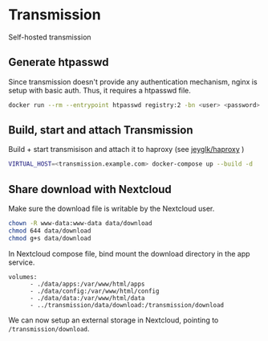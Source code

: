 # Transmission
Self-hosted transmission

## Generate htpasswd

Since transmission doesn't provide any authentication mechanism, nginx is setup with basic auth. Thus, it requires a htpasswd file.

``` bash
docker run --rm --entrypoint htpasswd registry:2 -bn <user> <password> > nginx.htpasswd
```

## Build, start and attach Transmission

Build + start transmisison and attach it to haproxy (see [jeyglk/haproxy](https://github.com/jeyglk/haproxy) )

``` bash
VIRTUAL_HOST=<transmission.example.com> docker-compose up --build -d
```

## Share download with Nextcloud

Make sure the download file is writable by the Nextcloud user.

``` bash
chown -R www-data:www-data data/download
chmod 644 data/download
chmod g+s data/download
```

In Nextcloud compose file, bind mount the download directory in the app service.

```
volumes:
      - ./data/apps:/var/www/html/apps
      - ./data/config:/var/www/html/config
      - ./data/data:/var/www/html/data
      - ../transmission/data/download:/transmission/download
```

We can now setup an external storage in Nextcloud, pointing to `/transmission/download`.